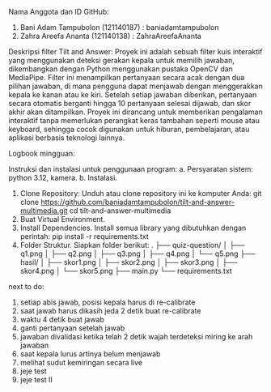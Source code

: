 Nama Anggota dan ID GitHub:
1. Bani Adam Tampubolon (121140187) : baniadamtampubolon
2. Zahra Areefa Ananta (121140138) : ZahraAreefaAnanta

Deskripsi filter Tilt and Answer:
Proyek ini adalah sebuah filter kuis interaktif yang menggunakan deteksi gerakan kepala untuk memilih jawaban, dikembangkan dengan Python menggunakan pustaka OpenCV dan MediaPipe. Filter ini menampilkan pertanyaan secara acak dengan dua pilihan jawaban, di mana pengguna dapat menjawab dengan menggerakkan kepala ke kanan atau ke kiri. Setelah setiap jawaban diberikan, pertanyaan secara otomatis berganti hingga 10 pertanyaan selesai dijawab, dan skor akhir akan ditampilkan. Proyek ini dirancang untuk memberikan pengalaman interaktif tanpa memerlukan perangkat keras tambahan seperti mouse atau keyboard, sehingga cocok digunakan untuk hiburan, pembelajaran, atau aplikasi berbasis teknologi lainnya.

Logbook mingguan:

Instruksi dan instalasi untuk penggunaan program:
a. Persyaratan sistem: python 3.12, kamera.
b. Instalasi.
1. Clone Repository:
   Unduh atau clone repository ini ke komputer Anda:
   git clone https://github.com/baniadamtampubolon/tilt-and-answer-multimedia.git
   cd tilt-and-answer-multimedia
2. Buat Virtual Environment.
3. Install Dependencies.
   Install semua library yang dibutuhkan dengan perintah:
   pip install -r requirements.txt
4. Folder Struktur.
   Siapkan folder berikut:
   .
   ├── quiz-question/
   │   ├── q1.png
   │   ├── q2.png
   │   ├── q3.png
   │   ├── q4.png
   │   └── q5.png
   ├── hasil/
   │   ├── skor1.png
   │   ├── skor2.png
   │   ├── skor3.png
   │   ├── skor4.png
   │   └── skor5.png
   ├── main.py
   └── requirements.txt




next to do:
1. setiap abis jawab, posisi kepala harus di re-calibrate
2. saat jawab harus dikasih jeda 2 detik buat re-calibrate
3. waktu 4 detik buat jawab
4. ganti pertanyaan setelah jawab
5. jawaban divalidasi ketika telah 2 detik wajah terdeteksi miring ke arah jawaban
6. saat kepala lurus artinya belum menjawab
7. melihat sudut kemiringan secara live
8. jeje test
9. jeje test II




